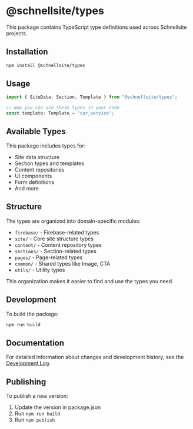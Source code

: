 # @schnellsite/types

This package contains TypeScript type definitions used across Schnellsite projects.

## Installation

```bash
npm install @schnellsite/types
```

## Usage

```typescript
import { SiteData, Section, Template } from "@schnellsite/types";

// Now you can use these types in your code
const template: Template = "car_service";
```

## Available Types

This package includes types for:

- Site data structure
- Section types and templates
- Content repositories
- UI components
- Form definitions
- And more

## Structure

The types are organized into domain-specific modules:

- `firebase/` - Firebase-related types
- `site/` - Core site structure types
- `content/` - Content repository types
- `sections/` - Section-related types
- `pages/` - Page-related types
- `common/` - Shared types like Image, CTA
- `utils/` - Utility types

This organization makes it easier to find and use the types you need.

## Development

To build the package:

```bash
npm run build
```

## Documentation

For detailed information about changes and development history, see the [Development Log](./docs/DEVLOG.md).

## Publishing

To publish a new version:

1. Update the version in package.json
2. Run `npm run build`
3. Run `npm publish`
